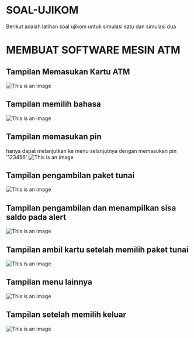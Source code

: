 # SOAL-UJIKOM

Berikut adalah latihan soal ujikom untuk simulasi satu dan simulasi dua


# MEMBUAT SOFTWARE MESIN ATM

## Tampilan Memasukan Kartu ATM

![This is an image](https://i.imgur.com/BmlFwso.png)
## Tampilan memilih bahasa
![This is an image](https://i.imgur.com/8EVWkg7.png)
## Tampilan memasukan pin
 hanya dapat melanjutkan ke menu selanjutnya dengan memasukan pin '123456'
![This is an image](https://i.imgur.com/2hDY0af.png)
## Tampilan pengambilan paket tunai
![This is an image](https://i.imgur.com/F9FU04j.png)
## Tampilan pengambilan dan menampilkan sisa saldo pada alert
![This is an image](https://i.imgur.com/In2uibC.png)
## Tampilan ambil kartu setelah memilih paket tunai
![This is an image](https://i.imgur.com/v9DO9Pf.png)
## Tampilan menu lainnya
![This is an image](https://i.imgur.com/xYoPzau.png)
## Tampilan setelah memilih keluar
![This is an image](https://i.imgur.com/v9DO9Pf.png)
